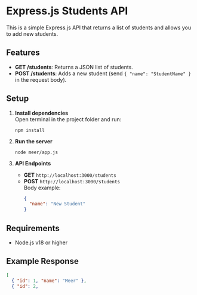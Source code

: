 # Express.js Students API

This is a simple Express.js API that returns a list of students and allows you to add new students.

## Features

- **GET /students**: Returns a JSON list of students.
- **POST /students**: Adds a new student (send `{ "name": "StudentName" }` in the request body).

## Setup

1. **Install dependencies**  
   Open terminal in the project folder and run:
   ```
   npm install
   ```

2. **Run the server**  
   ```
   node meer/app.js
   ```

3. **API Endpoints**
   - **GET** `http://localhost:3000/students`
   - **POST** `http://localhost:3000/students`  
     Body example:
     ```json
     {
       "name": "New Student"
     }
     ```

## Requirements

- Node.js v18 or higher

## Example Response

```json
[
  { "id": 1, "name": "Meer" },
  { "id": 2,